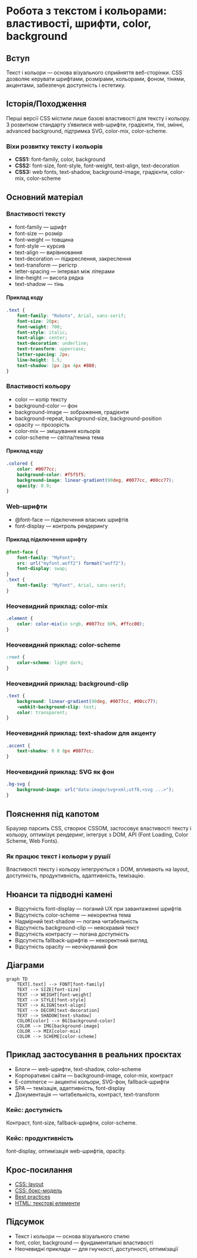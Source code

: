 # Робота з текстом і кольорами: властивості, шрифти, color, background

## Вступ

Текст і кольори — основа візуального сприйняття веб-сторінки. CSS дозволяє керувати шрифтами, розмірами, кольорами, фоном, тінями, акцентами, забезпечує доступність і естетику.

## Історія/Походження

Перші версії CSS містили лише базові властивості для тексту і кольору. З розвитком стандарту з’явилися web-шрифти, градієнти, тіні, змінні, advanced background, підтримка SVG, color-mix, color-scheme.

### Віхи розвитку тексту і кольорів

-   **CSS1:** font-family, color, background
-   **CSS2:** font-size, font-style, font-weight, text-align, text-decoration
-   **CSS3:** web fonts, text-shadow, background-image, градієнти, color-mix, color-scheme

## Основний матеріал

### Властивості тексту

-   font-family — шрифт
-   font-size — розмір
-   font-weight — товщина
-   font-style — курсив
-   text-align — вирівнювання
-   text-decoration — підкреслення, закреслення
-   text-transform — регістр
-   letter-spacing — інтервал між літерами
-   line-height — висота рядка
-   text-shadow — тінь

#### Приклад коду

```css
.text {
    font-family: "Roboto", Arial, sans-serif;
    font-size: 20px;
    font-weight: 700;
    font-style: italic;
    text-align: center;
    text-decoration: underline;
    text-transform: uppercase;
    letter-spacing: 2px;
    line-height: 1.5;
    text-shadow: 1px 2px 4px #888;
}
```

### Властивості кольору

-   color — колір тексту
-   background-color — фон
-   background-image — зображення, градієнти
-   background-repeat, background-size, background-position
-   opacity — прозорість
-   color-mix — змішування кольорів
-   color-scheme — світла/темна тема

#### Приклад коду

```css
.colored {
    color: #0077cc;
    background-color: #f5f5f5;
    background-image: linear-gradient(90deg, #0077cc, #00cc77);
    opacity: 0.9;
}
```

### Web-шрифти

-   @font-face — підключення власних шрифтів
-   font-display — контроль рендерингу

#### Приклад підключення шрифту

```css
@font-face {
    font-family: "MyFont";
    src: url("myfont.woff2") format("woff2");
    font-display: swap;
}
.text {
    font-family: "MyFont", Arial, sans-serif;
}
```

### Неочевидний приклад: color-mix

```css
.element {
    color: color-mix(in srgb, #0077cc 60%, #ffcc00);
}
```

### Неочевидний приклад: color-scheme

```css
:root {
    color-scheme: light dark;
}
```

### Неочевидний приклад: background-clip

```css
.text {
    background: linear-gradient(90deg, #0077cc, #00cc77);
    -webkit-background-clip: text;
    color: transparent;
}
```

### Неочевидний приклад: text-shadow для акценту

```css
.accent {
    text-shadow: 0 0 8px #0077cc;
}
```

### Неочевидний приклад: SVG як фон

```css
.bg-svg {
    background-image: url("data:image/svg+xml;utf8,<svg ...>");
}
```

## Пояснення під капотом

Браузер парсить CSS, створює CSSOM, застосовує властивості тексту і кольору, оптимізує рендеринг, інтегрує з DOM, API (Font Loading, Color Scheme, Web Fonts).

### Як працює текст і кольори у рушії

Властивості тексту і кольору інтегруються з DOM, впливають на layout, доступність, продуктивність, адаптивність, темізацію.

## Нюанси та підводні камені

-   Відсутність font-display — поганий UX при завантаженні шрифтів
-   Відсутність color-scheme — некоректна тема
-   Надмірний text-shadow — погана читабельність
-   Відсутність background-clip — неяскравий текст
-   Відсутність контрасту — погана доступність
-   Відсутність fallback-шрифтів — некоректний вигляд
-   Відсутність opacity — неочікуваний фон

## Діаграми

```mermaid
graph TD
    TEXT[.text] --> FONT[font-family]
    TEXT --> SIZE[font-size]
    TEXT --> WEIGHT[font-weight]
    TEXT --> STYLE[font-style]
    TEXT --> ALIGN[text-align]
    TEXT --> DECOR[text-decoration]
    TEXT --> SHADOW[text-shadow]
    COLOR[color] --> BG[background-color]
    COLOR --> IMG[background-image]
    COLOR --> MIX[color-mix]
    COLOR --> SCHEME[color-scheme]
```

## Приклад застосування в реальних проєктах

-   Блоги — web-шрифти, text-shadow, color-scheme
-   Корпоративні сайти — background-image, color-mix, контраст
-   E-commerce — акцентні кольори, SVG-фон, fallback-шрифти
-   SPA — темізація, адаптивність, font-display
-   Документація — читабельність, контраст, text-transform

### Кейс: доступність

Контраст, font-size, fallback-шрифти, color-scheme.

### Кейс: продуктивність

font-display, оптимізація web-шрифтів, opacity.

## Крос-посилання

-   [CSS: layout](./04-layout.md)
-   [CSS: бокс-модель](./03-box-model.md)
-   [Best practices](../HTML/10-best-practices.md)
-   [HTML: текстові елементи](../HTML/04-text.md)

## Підсумок

-   Текст і кольори — основа візуального стилю
-   font, color, background — фундаментальні властивості
-   Неочевидні приклади — для гнучкості, доступності, оптимізації
